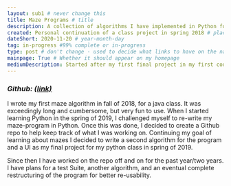 ```yaml
---
layout: sub1 # never change this
title: Maze Programs # title
description: A collection of algorithms I have implemented in Python for drawing mazes. # 1 sentence, very short/brief
created: Personal continuation of a class project in spring 2018 # place created - class, work, home, basically the type of project (personal vs non-personal)
dateShort: 2020-11-20 # year-month-day
tag: in-progress #99% complete or in-progress
type: post # don't change - used to decide what links to have on the navigation bar
mainpage: True # Whether it should appear on my homepage
mediumDescription: Started after my first final project in my first coding class, this program contains two working wall-adder algorithms that produce Perfect-2D-Orthogonal Mazes (perfect here means only one solution). It is run by a main program from which you can run both mazes. It has a handcrafted UI made with TKinter and has the option to save its mazes as images.  # longer paragraph description. Use to give more detail about a post in a show/hide-able section under the hyperlink
---
```

### *Github: [(link)](https://github.com/JMilamber/Maze-Programs)*

I wrote my first maze algorithm in fall of 2018, for a java class. It was exceedingly long and cumbersome, but very fun to use. When I started learning Python in the spring of 2019, I challenged myself to re-write my maze-program in Python. Once this was done, I decided to create a Github repo to help keep track of what I was working on. Continuing my goal of learning about mazes I decided to write a second algorithm for the program and a UI as my final project for my python class in spring of 2019.

Since then I have worked on the repo off and on for the past year/two years. I have plans for a test Suite, another algorithm, and an eventual complete restructuring of the program for better re-usability.
